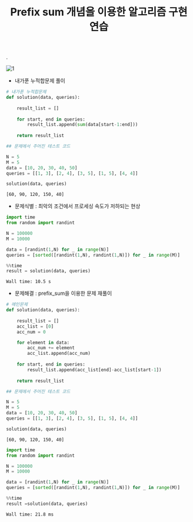 ﻿---
layout: post
title: "Prefix sum 개념을 이용한 알고리즘 구현연습"
tags: [Python]
comments: true
---

.


![1](https://user-images.githubusercontent.com/41605276/51818686-2d210400-2313-11e9-8a78-91abc7bc4097.png)

- 내가푼 누적합문제 풀이


```python
# 내가푼 누적합문제
def solution(data, queries):
    
    result_list = []
    
    for start, end in queries:
        result_list.append(sum(data[start-1:end]))
        
    return result_list
```


```python
## 문제에서 주어진 테스트 코드

N = 5
M = 5
data = [10, 20, 30, 40, 50]
queries = [[1, 3], [2, 4], [3, 5], [1, 5], [4, 4]]

solution(data, queries)
```




    [60, 90, 120, 150, 40]



- 문제식별 : 최악의 조건에서 프로세싱 속도가 저하되는 현상


```python
import time
from random import randint

N = 100000
M = 10000

data = [randint(1,N) for _ in range(N)]
queries = [sorted([randint(1,N), randint(1,N)]) for _ in range(M)]
```


```python
%%time
result = solution(data, queries)
```

    Wall time: 10.5 s
    

- 문제해결 : prefix_sum을 이용한 문제 재풀이


```python
# 메인문제
def solution(data, queries):
    
    result_list = []
    acc_list = [0]
    acc_num = 0

    for element in data:
        acc_num += element
        acc_list.append(acc_num)
        
    for start, end in queries:
        result_list.append(acc_list[end]-acc_list[start-1])
        
    return result_list
```


```python
## 문제에서 주어진 테스트 코드

N = 5
M = 5
data = [10, 20, 30, 40, 50]
queries = [[1, 3], [2, 4], [3, 5], [1, 5], [4, 4]]

solution(data, queries)
```




    [60, 90, 120, 150, 40]




```python
import time
from random import randint

N = 100000
M = 10000

data = [randint(1,N) for _ in range(N)]
queries = [sorted([randint(1,N), randint(1,N)]) for _ in range(M)]
```


```python
%%time
result =solution(data, queries)
```

    Wall time: 21.8 ms
    
